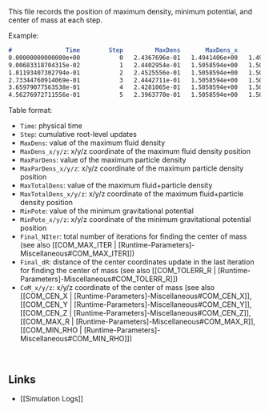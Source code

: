 This file records the position of maximum density, minimum potential, and center of mass at each step.

Example:
``` markdown
#               Time        Step         MaxDens       MaxDens_x       MaxDens_y       MaxDens_z      MaxParDens    MaxParDens_x    MaxParDens_y    MaxParDens_z    MaxTotalDens  MaxTotalDens_x  MaxTotalDens_y  MaxTotalDens_z         MinPote       MinPote_x       MinPote_y       MinPote_z     Final_NIter        Final_dR           CoM_x           CoM_y           CoM_z
0.00000000000000e+00           0   2.4367696e-01   1.4941406e+00   1.4941406e+00   1.4941406e+00   9.1377342e-01   1.5058594e+00   1.5058594e+00   1.5058594e+00   1.1574503e+00   1.5058594e+00   1.5058594e+00   1.5058594e+00  -4.1190378e-02   1.5058594e+00   1.4941406e+00   1.5058594e+00               1   9.6799215e-03   1.4995081e+00   1.5005405e+00   1.5008522e+00
9.00683318704315e-02           1   2.4402954e-01   1.5058594e+00   1.5058594e+00   1.5058594e+00   8.8797969e-01   1.5175781e+00   1.5058594e+00   1.5058594e+00   1.1314732e+00   1.5058594e+00   1.5058594e+00   1.5058594e+00  -4.1192625e-02   1.5058594e+00   1.5058594e+00   1.5058594e+00               1   7.5696964e-03   1.5013204e+00   1.5023092e+00   1.5009508e+00
1.81193407302794e-01           2   2.4525556e-01   1.5058594e+00   1.5058594e+00   1.5058594e+00   8.5094547e-01   1.5058594e+00   1.5058594e+00   1.4824219e+00   1.0803783e+00   1.5058594e+00   1.5058594e+00   1.4824219e+00  -4.1127916e-02   1.5058594e+00   1.5058594e+00   1.5058594e+00               1   1.8903390e-02   1.5031526e+00   1.5041017e+00   1.5010477e+00
2.73344760914069e-01           3   2.4442711e-01   1.5058594e+00   1.5058594e+00   1.5058594e+00   8.5942018e-01   1.5058594e+00   1.4941406e+00   1.4941406e+00   1.0986829e+00   1.5058594e+00   1.4941406e+00   1.4941406e+00  -4.1115854e-02   1.5058594e+00   1.5058594e+00   1.5058594e+00               1   1.3729049e-02   1.5050049e+00   1.5059173e+00   1.5011455e+00
3.65979077563538e-01           4   2.4281065e-01   1.5058594e+00   1.5058594e+00   1.4941406e+00   8.4279549e-01   1.4941406e+00   1.4941406e+00   1.5058594e+00   1.0680594e+00   1.4941406e+00   1.4941406e+00   1.5058594e+00  -4.1099463e-02   1.5058594e+00   1.5058594e+00   1.4941406e+00               1   1.9192376e-02   1.5068745e+00   1.5077393e+00   1.5012472e+00
4.56276972711556e-01           5   2.3963770e-01   1.5058594e+00   1.5058594e+00   1.4941406e+00   8.4634453e-01   1.5175781e+00   1.4941406e+00   1.4824219e+00   1.0625260e+00   1.5175781e+00   1.4941406e+00   1.4824219e+00  -4.1039847e-02   1.5058594e+00   1.5058594e+00   1.4941406e+00               1   2.5946765e-02   1.5086964e+00   1.5095107e+00   1.5013457e+00
```

Table format:
* `Time`: physical time
* `Step`: cumulative root-level updates
* `MaxDens`: value of the maximum fluid density
* `MaxDens_x/y/z`: x/y/z coordinate of the maximum fluid density position
* `MaxParDens`: value of the maximum particle density
* `MaxParDens_x/y/z`: x/y/z coordinate of the maximum particle density position
* `MaxTotalDens`: value of the maximum fluid+particle density
* `MaxTotalDens_x/y/z`: x/y/z coordinate of the maximum fluid+particle density position
* `MinPote`: value of the minimum gravitational potential
* `MinPote_x/y/z`: x/y/z coordinate of the minimum gravitational potential position
* `Final_NIter`: total number of iterations for finding the center of mass (see also
[[COM_MAX_ITER | [Runtime-Parameters]-Miscellaneous#COM_MAX_ITER]])
* `Final_dR`: distance of the center coordinates update in the last iteration for finding the center of mass (see also
[[COM_TOLERR_R | [Runtime-Parameters]-Miscellaneous#COM_TOLERR_R]])
* `CoM_x/y/z`: x/y/z coordinate of the center of mass (see also
[[COM_CEN_X | [Runtime-Parameters]-Miscellaneous#COM_CEN_X]],
[[COM_CEN_Y | [Runtime-Parameters]-Miscellaneous#COM_CEN_Y]],
[[COM_CEN_Z | [Runtime-Parameters]-Miscellaneous#COM_CEN_Z]],
[[COM_MAX_R | [Runtime-Parameters]-Miscellaneous#COM_MAX_R]],
[[COM_MIN_RHO | [Runtime-Parameters]-Miscellaneous#COM_MIN_RHO]])


<br>

## Links
* [[Simulation Logs]]
